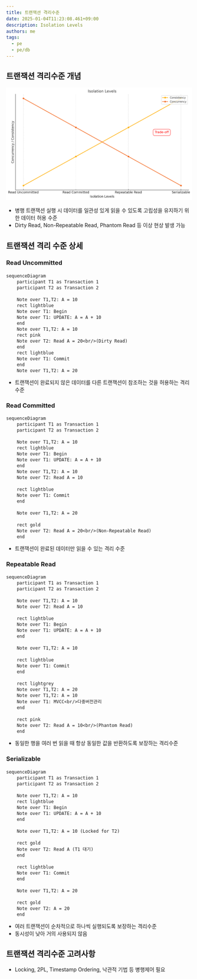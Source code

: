 ```yaml
---
title: 트랜잭션 격리수준
date: 2025-01-04T11:23:08.461+09:00
description: Isolation Levels
authors: me
tags:
  - pe
  - pe/db 
---
```


## 트랜잭션 격리수준 개념

![Isolation Levels](./assets/isolation-levels.png)

- 병행 트랜잭션 실행 시 데이터를 일관성 있게 읽을 수 있도록 고립성을 유지하기 위한 데이터 허용 수준
- Dirty Read, Non-Repeatable Read, Phantom Read 등 이상 현상 발생 가능

## 트랜잭션 격리 수준 상세

### Read Uncommitted

```mermaid
sequenceDiagram
    participant T1 as Transaction 1
    participant T2 as Transaction 2

    Note over T1,T2: A = 10
    rect lightblue
    Note over T1: Begin
    Note over T1: UPDATE: A = A + 10
    end
    Note over T1,T2: A = 10
    rect pink
    Note over T2: Read A = 20<br/>(Dirty Read)
    end
    rect lightblue
    Note over T1: Commit
    end
    Note over T1,T2: A = 20
```

- 트랜잭션이 완료되지 않은 데이터를 다른 트랜잭션이 참조하는 것을 허용하는 격리수준

### Read Committed

```mermaid
sequenceDiagram
    participant T1 as Transaction 1
    participant T2 as Transaction 2

    Note over T1,T2: A = 10
    rect lightblue
    Note over T1: Begin
    Note over T1: UPDATE: A = A + 10
    end
    Note over T1,T2: A = 10
    Note over T2: Read A = 10

    rect lightblue
    Note over T1: Commit
    end

    Note over T1,T2: A = 20

    rect gold
    Note over T2: Read A = 20<br/>(Non-Repeatable Read)
    end
```

- 트랜잭션이 완료된 데이터만 읽을 수 있는 격리 수준

### Repeatable Read

```mermaid
sequenceDiagram
    participant T1 as Transaction 1
    participant T2 as Transaction 2

    Note over T1,T2: A = 10
    Note over T2: Read A = 10

    rect lightblue
    Note over T1: Begin
    Note over T1: UPDATE: A = A + 10
    end

    Note over T1,T2: A = 10

    rect lightblue
    Note over T1: Commit
    end

    rect lightgrey
    Note over T1,T2: A = 20
    Note over T1,T2: A = 10
    Note over T1: MVCC<br/>다중버전관리
    end

    rect pink
    Note over T2: Read A = 10<br/>(Phantom Read)
    end
```

- 동일한 행을 여러 번 읽을 때 항상 동일한 값을 반환하도록 보장하는 격리수준

### Serializable

```mermaid
sequenceDiagram
    participant T1 as Transaction 1
    participant T2 as Transaction 2

    Note over T1,T2: A = 10
    rect lightblue
    Note over T1: Begin
    Note over T1: UPDATE: A = A + 10
    end

    Note over T1,T2: A = 10 (Locked for T2)
    
    rect gold
    Note over T2: Read A (T1 대기)
    end

    rect lightblue
    Note over T1: Commit
    end

    Note over T1,T2: A = 20

    rect gold
    Note over T2: A = 20
    end
```

- 여러 트랜잭션이 순차적으로 하나씩 실행되도록 보장하는 격리수준
- 동시성이 낮아 거의 사용되지 않음

## 트랜잭션 격리수준 고려사항

- Locking, 2PL, Timestamp Ordering, 낙관적 기법 등 병행제어 필요

